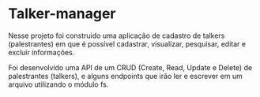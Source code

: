 # Talker-manager

Nesse projeto foi construido uma aplicação de cadastro de talkers (palestrantes) em que é possível cadastrar, visualizar, pesquisar, editar e excluir informações.

Foi desenvolvido uma API de um CRUD (Create, Read, Update e Delete) de palestrantes (talkers), e alguns endpoints que irão ler e escrever em um arquivo utilizando o módulo fs.
